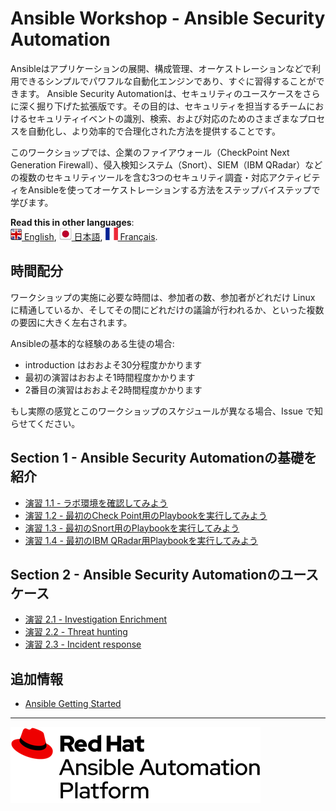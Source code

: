 # Ansible Workshop - Ansible Security Automation

Ansibleはアプリケーションの展開、構成管理、オーケストレーションなどで利用できるシンプルでパワフルな自動化エンジンであり、すぐに習得することができます。 Ansible Security Automationは、セキュリティのユースケースをさらに深く掘り下げた拡張版です。その目的は、セキュリティを担当するチームにおけるセキュリティイベントの識別、検索、および対応のためのさまざまなプロセスを自動化し、より効率的で合理化された方法を提供することです。

このワークショップでは、企業のファイアウォール（CheckPoint Next Generation Firewall）、侵入検知システム（Snort）、SIEM（IBM QRadar）などの複数のセキュリティツールを含む3つのセキュリティ調査・対応アクティビティをAnsibleを使ってオーケストレーションする方法をステップバイステップで学びます。


**Read this in other languages**: <br>
[![uk](../../images/uk.png) English](README.md),  [![japan](../../images/japan.png) 日本語](README.ja.md), [![france](../../images/fr.png) Français](README.fr.md).<br>

## 時間配分

ワークショップの実施に必要な時間は、参加者の数、参加者がどれだけ Linux に精通しているか、そしてその間にどれだけの議論が行われるか、といった複数の要因に大きく左右されます。

Ansibleの基本的な経験のある生徒の場合:

- introduction はおおよそ30分程度かかります
- 最初の演習はおおよそ1時間程度かかります
- 2番目の演習はおおよそ2時間程度かかります

もし実際の感覚とこのワークショップのスケジュールが異なる場合、Issue で知らせてください。

## Section 1 - Ansible Security Automationの基礎を紹介

 - [演習 1.1 - ラボ環境を確認してみよう](1.1-explore/README.ja.md)
 - [演習 1.2 - 最初のCheck Point用のPlaybookを実行してみよう](1.2-checkpoint/README.ja.md)
 - [演習 1.3 - 最初のSnort用のPlaybookを実行してみよう](1.3-snort/README.ja.md)
 - [演習 1.4 - 最初のIBM QRadar用Playbookを実行してみよう](1.4-qradar/README.ja.md)

## Section 2 - Ansible Security Automationのユースケース

 - [演習 2.1 - Investigation Enrichment](2.1-enrich/README.ja.md)
 - [演習 2.2 - Threat hunting](2.2-threat/README.ja.md)
 - [演習 2.3 - Incident response](2.3-incident/README.ja.md)

## 追加情報

 - [Ansible Getting Started](http://docs.ansible.com/ansible/latest/intro_getting_started.html)

---
![Red Hat Ansible Automation](../../images/rh-ansible-automation-platform.png)
